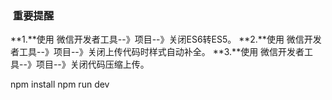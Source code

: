###  重要提醒
**1.**使用 微信开发者工具--》项目--》关闭ES6转ES5。
**2.**使用 微信开发者工具--》项目--》关闭上传代码时样式自动补全。
**3.**使用 微信开发者工具--》项目--》关闭代码压缩上传。


npm install
npm run dev
